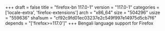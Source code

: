 +++
draft = false
title = "firefox-bn 117.0-1"
version = "117.0-1"
categories = ['locale-extra', 'firefox-extensions']
arch = "x86_64"
size = "504296"
usize = "559636"
sha1sum = "cf92c9fd01ec03237e2c549f997e14975d5cb7f6"
depends = "['firefox>=117.0']"
+++
Bengali language support for Firefox